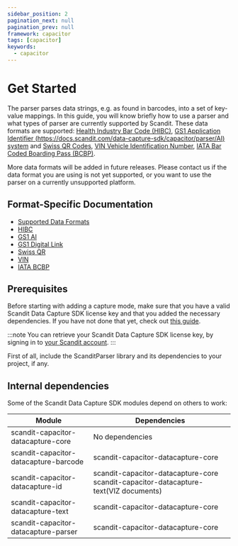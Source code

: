 ```yaml
---
sidebar_position: 2
pagination_next: null
pagination_prev: null
framework: capacitor
tags: [capacitor]
keywords:
  - capacitor
---
```


# Get Started

The parser parses data strings, e.g. as found in barcodes, into a set of key-value mappings. In this guide, you will know briefly how to use a parser and what types of parser are currently supported by Scandit. These data formats are supported: [Health Industry Bar Code (HIBC)](https://docs.scandit.com/data-capture-sdk/capacitor/parser/hibc.html), [GS1 Application Identifier (https://docs.scandit.com/data-capture-sdk/capacitor/parser/AI) system](https://docs.scandit.com/data-capture-sdk/capacitor/parser/gs1ai.html) and [Swiss QR Codes](https://docs.scandit.com/data-capture-sdk/capacitor/parser/swissqr.html), [VIN Vehicle Identification Number](https://docs.scandit.com/data-capture-sdk/capacitor/parser/vin.html), [IATA Bar Coded Boarding Pass (BCBP)](https://docs.scandit.com/data-capture-sdk/capacitor/parser/iata-bcbp.html).

More data formats will be added in future releases. Please contact us if the data format you are using is not yet supported, or you want to use the parser on a currently unsupported platform.

## Format-Specific Documentation

- [Supported Data Formats](https://docs.scandit.com/data-capture-sdk/capacitor/parser/formats.html)
- [HIBC](https://docs.scandit.com/data-capture-sdk/capacitor/parser/hibc.html)
- [GS1 AI](https://docs.scandit.com/data-capture-sdk/capacitor/parser/gs1ai.html)
- [GS1 Digital Link](https://docs.scandit.com/data-capture-sdk/capacitor/parser/gs1-digital-link.html)
- [Swiss QR](https://docs.scandit.com/data-capture-sdk/capacitor/parser/swissqr.html)
- [VIN](https://docs.scandit.com/data-capture-sdk/capacitor/parser/vin.html)
- [IATA BCBP](https://docs.scandit.com/data-capture-sdk/capacitor/parser/iata-bcbp.html)

## Prerequisites

Before starting with adding a capture mode, make sure that you have a valid Scandit Data Capture SDK license key and that you added the necessary dependencies. If you have not done that yet, check out [this guide](../add-sdk.md).

:::note
You can retrieve your Scandit Data Capture SDK license key, by signing in to [your Scandit account](https://ssl.scandit.com/dashboard/sign-in).
:::

First of all, include the ScanditParser library and its dependencies to your project, if any.

## Internal dependencies

Some of the Scandit Data Capture SDK modules depend on others to work:

| Module                                | Dependencies                                                                         |
| ------------------------------------- | ------------------------------------------------------------------------------------ |
| scandit-capacitor-datacapture-core    | No dependencies                                                                      |
| scandit-capacitor-datacapture-barcode | scandit-capacitor-datacapture-core                                                   |
| scandit-capacitor-datacapture-id      | scandit-capacitor-datacapture-core scandit-capacitor-datacapture-text(VIZ documents) |
| scandit-capacitor-datacapture-text    | scandit-capacitor-datacapture-core                                                   |
| scandit-capacitor-datacapture-parser  | scandit-capacitor-datacapture-core                                                   |
